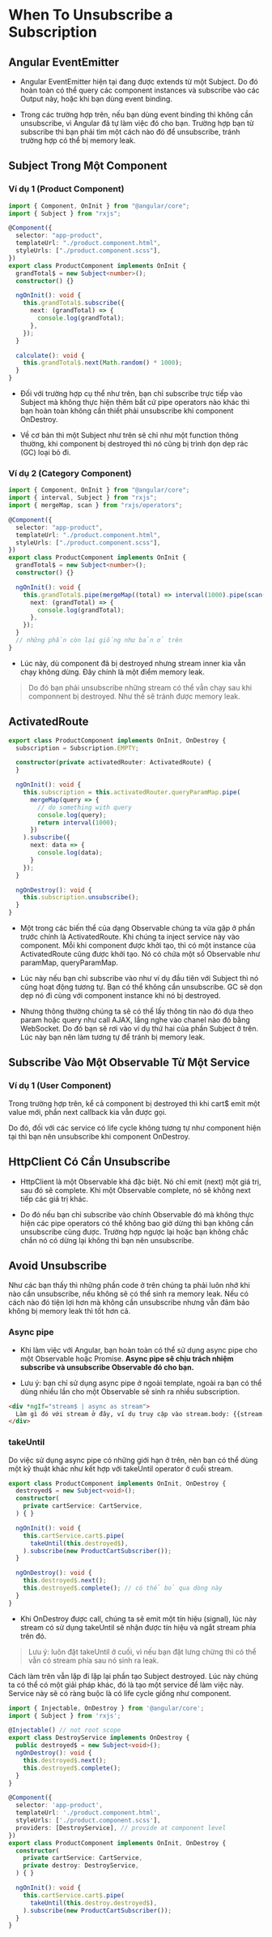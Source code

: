 # When To Unsubscribe a Subscription

## Angular EventEmitter

- Angular EventEmitter hiện tại đang được extends từ một Subject. Do đó hoàn toàn có thể query các component instances và subscribe vào các Output này, hoặc khi bạn dùng event binding.

- Trong các trường hợp trên, nếu bạn dùng event binding thì không cần unsubscribe, vì Angular đã tự làm việc đó cho bạn. Trường hợp bạn từ subscribe thì bạn phải tìm một cách nào đó để unsubscribe, tránh trường hợp có thể bị memory leak.

## Subject Trong Một Component

### Ví dụ 1 (Product Component)

```ts
import { Component, OnInit } from "@angular/core";
import { Subject } from "rxjs";

@Component({
  selector: "app-product",
  templateUrl: "./product.component.html",
  styleUrls: ["./product.component.scss"],
})
export class ProductComponent implements OnInit {
  grandTotal$ = new Subject<number>();
  constructor() {}

  ngOnInit(): void {
    this.grandTotal$.subscribe({
      next: (grandTotal) => {
        console.log(grandTotal);
      },
    });
  }

  calculate(): void {
    this.grandTotal$.next(Math.random() * 1000);
  }
}
```

- Đối với trường hợp cụ thể như trên, bạn chỉ subscribe trực tiếp vào Subject mà không thực hiện thêm bất cứ pipe operators nào khác thì bạn hoàn toàn không cần thiết phải unsubscribe khi component OnDestroy.

- Về cơ bản thì một Subject như trên sẽ chỉ như một function thông thường, khi component bị destroyed thì nó cũng bị trình dọn dẹp rác (GC) loại bỏ đi.

### Ví dụ 2 (Category Component)

```ts
import { Component, OnInit } from "@angular/core";
import { interval, Subject } from "rxjs";
import { mergeMap, scan } from "rxjs/operators";

@Component({
  selector: "app-product",
  templateUrl: "./product.component.html",
  styleUrls: ["./product.component.scss"],
})
export class ProductComponent implements OnInit {
  grandTotal$ = new Subject<number>();
  constructor() {}

  ngOnInit(): void {
    this.grandTotal$.pipe(mergeMap((total) => interval(1000).pipe(scan((acc, value) => acc + value, total)))).subscribe({
      next: (grandTotal) => {
        console.log(grandTotal);
      },
    });
  }
  // những phần còn lại giống như bản ở trên
}
```

- Lúc này, dù component đã bị destroyed nhưng stream inner kia vẫn chạy không dừng. Đây chính là một điểm memory leak.

> Do đó bạn phải unsubscribe những stream có thể vẫn chạy sau khi componnent bị destroyed. Như thế sẽ tránh được memory leak.

## ActivatedRoute

```ts
export class ProductComponent implements OnInit, OnDestroy {
  subscription = Subscription.EMPTY;

  constructor(private activatedRouter: ActivatedRoute) {
  }

  ngOnInit(): void {
    this.subscription = this.activatedRouter.queryParamMap.pipe(
      mergeMap(query => {
        // do something with query
        console.log(query);
        return interval(1000);
      })
    ).subscribe({
      next: data => {
        console.log(data);
      }
    });
  }

  ngOnDestroy(): void {
    this.subscription.unsubscribe();
  }
}
```
- Một trong các biến thể của dạng Observable chúng ta vừa gặp ở phần trước chính là ActivatedRoute. Khi chúng ta inject service này vào component. Mỗi khi component được khởi tạo, thì có một instance của ActivatedRoute cũng được khởi tạo. Nó có chứa một số Observable như paramMap, queryParamMap.

- Lúc này nếu bạn chỉ subscribe vào như ví dụ đầu tiên với Subject thì nó cũng hoạt động tương tự. Bạn có thể không cần unsubscribe. GC sẽ dọn dẹp nó đi cùng với component instance khi nó bị destroyed.

- Nhưng thông thường chúng ta sẽ có thể lấy thông tin nào đó dựa theo param hoặc query như call AJAX, lắng nghe vào chanel nào đó bằng WebSocket. Do đó bạn sẽ rơi vào ví dụ thứ hai của phần Subject ở trên. Lúc này bạn nên làm tương tự để tránh bị memory leak.

## Subscribe Vào Một Observable Từ Một Service

### Ví dụ 1 (User Component)

Trong trường hợp trên, kể cả component bị destroyed thì khi cart$ emit một value mới, phần next callback kia vẫn được gọi.

Do đó, đối với các service có life cycle không tương tự như component hiện tại thì bạn nên unsubscribe khi component OnDestroy.

## HttpClient Có Cần Unsubscribe

- HttpClient là một Observable khá đặc biệt. Nó chỉ emit (next) một giá trị, sau đó sẽ complete. Khi một Observable complete, nó sẽ không next tiếp các giá trị khác.

- Do đó nếu bạn chỉ subscribe vào chính Observable đó mà không thực hiện các pipe operators có thể không bao giờ dừng thì bạn không cần unsubscribe cũng được. Trường hợp ngược lại hoặc bạn không chắc chắn nó có dừng lại không thì bạn nên unsubscribe.

## Avoid Unsubscribe

Như các bạn thấy thì những phần code ở trên chúng ta phải luôn nhớ khi nào cần unsubscribe, nếu không sẽ có thể sinh ra memory leak. Nếu có cách nào đó tiện lợi hơn mà không cần unsubscribe nhưng vẫn đảm bảo không bị memory leak thì tốt hơn cả.

### Async pipe 

- Khi làm việc với Angular, bạn hoàn toàn có thể sử dụng async pipe cho một Observable hoặc Promise. **Async pipe sẽ chịu trách nhiệm subscribe và unsubscribe Observable đó cho bạn.**

- Lưu ý: bạn chỉ sử dụng async pipe ở ngoài template, ngoài ra bạn có thể dùng nhiều lần cho một Observable sẽ sinh ra nhiều subscription.

```html
<div *ngIf="stream$ | async as stream">
  Làm gì đó với stream ở đây, ví dụ truy cập vào stream.body: {{stream.body}}
</div>
```

### takeUntil 

Do việc sử dụng async pipe có những giới hạn ở trên, nên bạn có thể dùng một kỹ thuật khác như kết hợp với takeUntil operator ở cuối stream.

```ts
export class ProductComponent implements OnInit, OnDestroy {
  destroyed$ = new Subject<void>();
  constructor(
    private cartService: CartService,
  ) { }

  ngOnInit(): void {
    this.cartService.cart$.pipe(
      takeUntil(this.destroyed$),
    ).subscribe(new ProductCartSubscriber());
  }

  ngOnDestroy(): void {
    this.destroyed$.next();
    this.destroyed$.complete(); // có thể bỏ qua dòng này
  }
}
```

- Khi OnDestroy được call, chúng ta sẽ emit một tín hiệu (signal), lúc này stream có sử dụng takeUntil sẽ nhận được tín hiệu và ngắt stream phía trên đó.

> Lưu ý: luôn đặt takeUntil ở cuối, vì nếu bạn đặt lưng chừng thì có thể vẫn có stream phía sau nó sinh ra leak.

Cách làm trên vẫn lặp đi lặp lại phần tạo Subject destroyed. Lúc này chúng ta có thể có một giải pháp khác, đó là tạo một service để làm việc này. Service này sẽ có ràng buộc là có life cycle giống như component.

```ts
import { Injectable, OnDestroy } from '@angular/core';
import { Subject } from 'rxjs';

@Injectable() // not root scope
export class DestroyService implements OnDestroy {
  public destroyed$ = new Subject<void>();
  ngOnDestroy(): void {
    this.destroyed$.next();
    this.destroyed$.complete();
  }
}

@Component({
  selector: 'app-product',
  templateUrl: './product.component.html',
  styleUrls: ['./product.component.scss'],
  providers: [DestroyService], // provide at component level
})
export class ProductComponent implements OnInit, OnDestroy {
  constructor(
    private cartService: CartService,
    private destroy: DestroyService,
  ) { }

  ngOnInit(): void {
    this.cartService.cart$.pipe(
      takeUntil(this.destroy.destroyed$),
    ).subscribe(new ProductCartSubscriber());
  }
}
```
